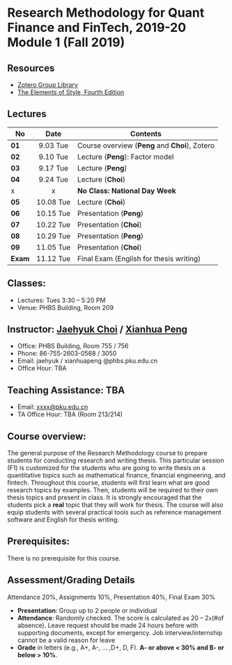# Research Methodology for Quant Finance and FinTech, 2019-20 Module 1 (Fall 2019)

## Resources
* [Zotero Group Library](https://www.zotero.org/groups/2363301/phbs-rm-f1)
* [The Elements of Style, Fourth Edition](https://www.amazon.com/Elements-Style-Fourth-William-Strunk-ebook/dp/B07NPN5HTP/ref=dp_kinw_strp_1)

## Lectures
No | Date | Contents
--- | :---: | ---
__01__ | 9.03 Tue | Course overview (**Peng** and **Choi**), Zotero
__02__ | 9.10 Tue | Lecture (**Peng**): Factor model
__03__ | 9.17 Tue | Lecture (**Peng**)
__04__ | 9.24 Tue | Lecture (**Choi**)
 x | x | __No Class: National Day Week__
__05__ | 10.08 Tue | Lecture (**Choi**)
__06__ | 10.15 Tue | Presentation (**Peng**)
__07__ | 10.22 Tue | Presentation (**Choi**)
__08__ | 10.29 Tue | Presentation (**Peng**)
__09__ | 11.05 Tue | Presentation (**Choi**)
__Exam__ | 11.12 Tue | Final Exam (English for thesis writing)

## Classes: 
* Lectures: Tues 3:30 – 5:20 PM
* Venue: PHBS Building, Room 209

## Instructor: [Jaehyuk Choi](http://www.jaehyukchoi.net/phbs_en) / [Xianhua Peng](http://www.jaehyukchoi.net/phbs_en)
* Office: PHBS Building, Room 755 / 756
* Phone: 86-755-2603-0568 / 3050
* Email: jaehyuk / xianhuapeng @phbs.pku.edu.cn
* Office Hour: TBA

## Teaching Assistance: TBA
* Email: xxxx@pku.edu.cn
* TA Office Hour: TBA (Room 213/214)

## Course overview: 
The general purpose of the Research Methodology course to prepare students for conducting research and writing thesis. This particular session (F1) is customized for the students who are going to write thesis on a quantitative topics such as mathematical finance, financial engineering, and fintech. Throughout this course, students will first learn what are good research topics by examples. Then, students will be required to their own thesis topics and present in class. It is strongly encouraged that the students pick a **real** topic that they will work for thesis. The course will also equip students with several practical tools such as reference management software and English for thesis writing. 

## Prerequisites: 
There is no prerequisite for this course.

## Assessment/Grading Details
Attendance 20%, Assignments 10%, Presentation 40%, Final Exam 30%
* __Presentation__: Group up to 2 people or individual
* __Attendance__: Randomly checked. The score is calculated as 20 – 2`x`(#of absence). Leave request should be made 24 hours before with supporting documents, except for emergency. Job interview/internship cannot be a valid reason for leave
* __Grade__ in letters (e.g., A+, A-, ... ,D+, D, F). __A- or above < 30% and B- or below > 10%__.
